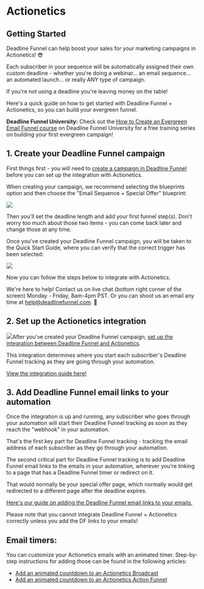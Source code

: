 # Actionetics

## Getting Started

Deadline Funnel can help boost your sales for your marketing campaigns in Actionetics! 😎

Each subscriber in your sequence will be automatically assigned their own custom deadline - whether you're doing a webinar... an email sequence... an automated launch... or really ANY type of campaign.

If you're not using a deadline you're leaving money on the table!

Here's a quick guide on how to get started with Deadline Funnel + Actionetics, so you can build your evergreen funnel.

**Deadline Funnel University:** Check out the [How to Create an Evergreen Email Funnel course](https://university.deadlinefunnel.com/courses/evergreen) on Deadline Funnel University for a free training series on building your first evergreen campaign!

## 1. Create your Deadline Funnel campaign

First things first - you will need to [create a campaign in Deadline Funnel](https://deadlinefunnel.com/promotions/create) before you can set up the integration with Actionetics.

When creating your campaign, we recommend selecting the blueprints option and then choose the "Email Sequence + Special Offer" blueprint:

![](https://s3.amazonaws.com/helpscout.net/docs/assets/53974d6ce4b0c76107b109d1/images/5dfd10952c7d3a7e9ae5636c/file-4mxM9o3U2U.png)

Then you'll set the deadline length and add your first funnel step\(s\). Don't worry too much about those two items - you can come back later and change those at any time.

Once you've created your Deadline Funnel campaign, you will be taken to the Quick Start Guide, where you can verify that the correct trigger has been selected:

![](https://s3.amazonaws.com/helpscout.net/docs/assets/53974d6ce4b0c76107b109d1/images/5dfd11032c7d3a7e9ae56377/file-Y7B45ZIrXI.png)

Now you can follow the steps below to integrate with Actionetics.

We're here to help! Contact us on live chat \(bottom right corner of the screen\) Monday - Friday, 8am-4pm PST. Or you can shoot us an email any time at help@deadlinefunnel.com. 🙂

## 2. Set up the Actionetics integration

![](https://s3.amazonaws.com/helpscout.net/docs/assets/53974d6ce4b0c76107b109d1/images/591cbd6c2c7d3a057f892df2/file-8zvsK6ZBpR.png)After you've created your Deadline Funnel campaign, [set up the integration between Deadline Funnel and Actionetics](https://documentation.deadlinefunnel.com/article/337-how-to-%20integrate-deadline-funnel-with-actionetics).

This integration determines where you start each subscriber's Deadline Funnel tracking as they are going through your automation.

[View the integration guide here!](https://documentation.deadlinefunnel.com/article/337-how-to-integrate-%20deadline-funnel-with-actionetics)

## 3. Add Deadline Funnel email links to your automation

Once the integration is up and running, any subscriber who goes through your automation will start their Deadline Funnel tracking as soon as they reach the "webhook" in your automation.

That's the first key part for Deadline Funnel tracking - tracking the email address of each subscriber as they go through your automation.

The second critical part for Deadline Funnel tracking is to add Deadline Funnel email links to the emails in your automation, wherever you're linking to a page that has a Deadline Funnel timer or redirect on it.

That would normally be your special offer page, which normally would get redirected to a different page after the deadline expires.

[Here's our guide on adding the Deadline Funnel email links to your emails.](https://documentation.deadlinefunnel.com/article/16-expiring-links)

Please note that you cannot integrate Deadline Funnel + Actionetics correctly unless you add the DF links to your emails!

## Email timers:

You can customize your Actionetics emails with an animated timer. Step-by-step instructions for adding those can be found in the following articles:

* [A](https://documentation.deadlinefunnel.com/article/246-how-to-add-email-countdown-code-to-activecampaign)[dd an animated countdown to an Actionetics Broadcast](https://documentation.deadlinefunnel.com/article/403-how-to-add-email-countdown-code-to-actionetics)
* [Add an animated countdown to an Actionetics Action Funnel](https://documentation.deadlinefunnel.com/article/449-how-to-add-an-email-countdown-timer-to-an-actionetics-action-funnel)

